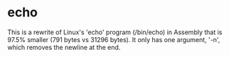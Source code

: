 echo
===
This is a rewrite of Linux's 'echo' program (/bin/echo) in Assembly that is 97.5% smaller (791 bytes vs 31296 bytes). It only has one argument, '-n', which removes the newline at the end.
